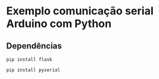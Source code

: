 # Exemplo comunicação serial Arduino com Python

## Dependências

`pip install flask`

`pip install pyserial`